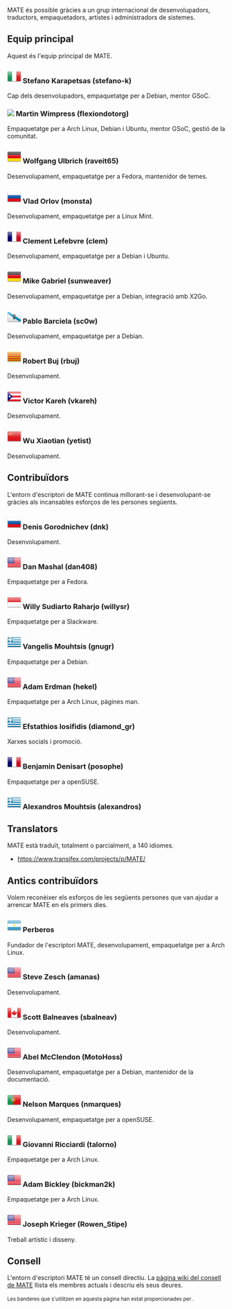<!--
.. link:
.. description:
.. tags:
.. date: 2011-12-05 07:25:21
.. title: Equip
.. slug: team
-->

MATE és possible gràcies a un grup internacional de desenvolupadors,
traductors, empaquetadors, artistes i administradors de sistemes.

## Equip principal

Aquest és l'equip principal de MATE.

### ![](/assets/img/flags/32/Italy.png) Stefano Karapetsas (stefano-k)

Cap dels desenvolupadors, empaquetatge per a Debian, mentor GSoC.

### ![](/assets/img/flags/32/United%20Kingdom\(Great%20Britain\).png) Martin Wimpress (flexiondotorg)

Empaquetatge per a Arch Linux, Debian i Ubuntu, mentor GSoC, gestió de la comunitat.

### ![](/assets/img/flags/32/Germany.png) Wolfgang Ulbrich (raveit65)

Desenvolupament, empaquetatge per a Fedora, mantenidor de temes.

### ![](/assets/img/flags/32/Russian%20Federation.png) Vlad Orlov (monsta)

Desenvolupament, empaquetatge per a Linux Mint.

### ![](/assets/img/flags/32/France.png) Clement Lefebvre (clem)

Desenvolupament, empaquetatge per a Debian i Ubuntu.

### ![](/assets/img/flags/32/Germany.png) Mike Gabriel (sunweaver)

Desenvolupament, empaquetatge per a Debian, integració amb X2Go.

### ![](/assets/img/flags/32/Galicia.png) Pablo Barciela (sc0w)

Desenvolupament, empaquetatge per a Debian.

### ![](/assets/img/flags/32/Catalonia.png) Robert Buj (rbuj)

Desenvolupament.

### ![](/assets/img/flags/32/Puerto%20Rico.png) Victor Kareh (vkareh)

Desenvolupament.

### ![](/assets/img/flags/32/China.png) Wu Xiaotian (yetist)

Desenvolupament.

## Contribuïdors

L'entorn d'escriptori de MATE continua millorant-se i desenvolupant-se gràcies als
incansables esforços de les persones següents.

### ![](/assets/img/flags/32/Russian%20Federation.png) Denis Gorodnichev (dnk)

Desenvolupament.

### ![](/assets/img/flags/32/USA.png) Dan Mashal (dan408)

Empaquetatge per a Fedora.

### ![](/assets/img/flags/32/Indonesia.png) Willy Sudiarto Raharjo (willysr)

Empaquetatge per a Slackware.

### ![](/assets/img/flags/32/Greece.png) Vangelis Mouhtsis (gnugr)

Empaquetatge per a Debian.

### ![](/assets/img/flags/32/USA.png) Adam Erdman (hekel)

Empaquetatge per a Arch Linux, pàgines man.

### ![](/assets/img/flags/32/Greece.png) Efstathios Iosifidis (diamond_gr)

Xarxes socials i promoció.

### ![](/assets/img/flags/32/France.png) Benjamin Denisart (posophe)

Empaquetatge per a openSUSE.

### ![](/assets/img/flags/32/Greece.png) Alexandros Mouhtsis (alexandros)



## Translators

MATE està traduït, totalment o parcialment, a 140 idiomes.

  * <https://www.transifex.com/projects/p/MATE/>

## Antics contribuïdors

Volem reconèixer els esforços de les següents persones que van ajudar a arrencar
MATE en els primers dies.

### ![](/assets/img/flags/32/Argentina.png) Perberos

Fundador de l'escriptori MATE, desenvolupament, empaquetatge per a Arch Linux.

### ![](/assets/img/flags/32/USA.png) Steve Zesch (amanas)

Desenvolupament.

### ![](/assets/img/flags/32/Canada.png) Scott Balneaves (sbalneav)

Desenvolupament.

### ![](/assets/img/flags/32/USA.png) Abel McClendon (MotoHoss)

Desenvolupament, empaquetatge per a Debian, mantenidor de la documentació.

### ![](/assets/img/flags/32/Portugal.png) Nelson Marques (nmarques)

Desenvolupament, empaquetatge per a openSUSE.

### ![](/assets/img/flags/32/Italy.png) Giovanni Ricciardi (talorno)

Empaquetatge per a Arch Linux.

### ![](/assets/img/flags/32/USA.png) Adam Bickley (bickman2k)

Empaquetatge per a Arch Linux.

### ![](/assets/img/flags/32/USA.png) Joseph Krieger (Rowen_Stipe)

Treball artístic i disseny.

## Consell

L'entorn d'escriptori MATE té un consell directiu. La
[pàgina wiki del consell de MATE](http://wiki.mate-desktop.com/board)
llista els membres actuals i descriu els seus deures.

<small>
Les banderes que s'utilitzen en aquesta pàgina han estat proporcionades per <http://www.icondrawer.com>.
</small>
